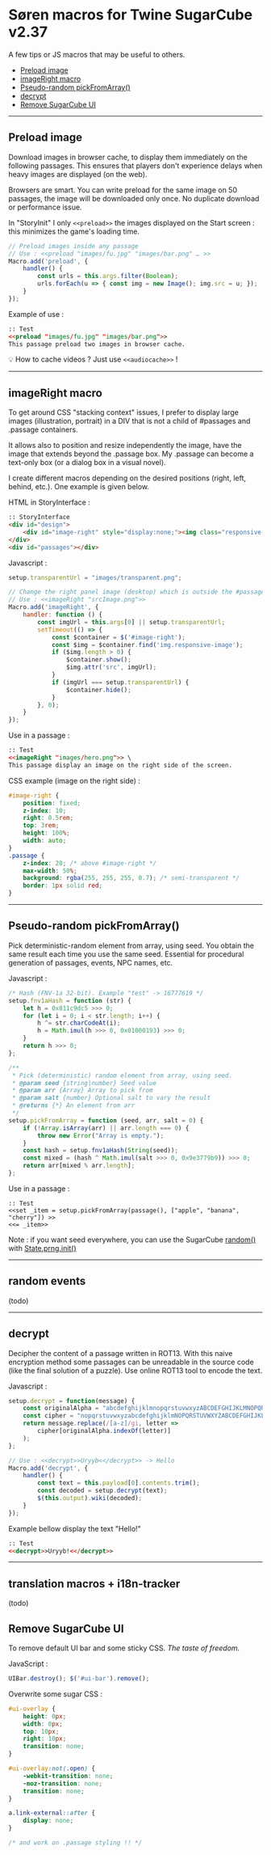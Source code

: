 # Søren macros for Twine SugarCube v2.37

A few tips or JS macros that may be useful to others.


- [Preload image](#preload-image)
- [imageRight macro](#imageright-macro)
- [Pseudo-random pickFromArray()](#pseudo-random-pickfromarray)
- [decrypt](#decrypt)
- [Remove SugarCube UI](#remove-sugarcube-ui)

-------------

## Preload image

Download images in browser cache, to display them immediately on the following passages. This ensures that players don't experience delays when heavy images are displayed (on the web).

Browsers are smart. You can write preload for the same image on 50 passages, the image will be downloaded only once. No duplicate download or performance issue.

In "StoryInit" I only `<<preload>>` the images displayed on the Start screen : this minimizes the game's loading time.

```javascript
// Preload images inside any passage
// Use : <<preload "images/fu.jpg" "images/bar.png" … >>
Macro.add('preload', {
    handler() {
        const urls = this.args.filter(Boolean);
        urls.forEach(u => { const img = new Image(); img.src = u; });
    }
});
```

Example of use : 
```html
:: Test
<<preload "images/fu.jpg" "images/bar.png">>
This passage preload two images in browser cache.
```

💡 How to cache videos ? Just use `<<audiocache>>` ! 


-----------


## imageRight macro
To get around CSS "stacking context" issues, I prefer to display large images (illustration, portrait) in a DIV that is not a child of #passages and .passage containers.

It allows also to position and resize independently the image, have the image that extends beyond the .passage box. My .passage can become a text-only box (or a dialog box in a visual novel).

I create different macros depending on the desired positions (right, left, behind, etc.). One example is given below.

HTML in StoryInterface :
```html
:: StoryInterface
<div id="design">
    <div id="image-right" style="display:none;"><img class="responsive-image" src="images/transparent.png" /></div>
</div>
<div id="passages"></div>
```

Javascript :
```javascript
setup.transparentUrl = "images/transparent.png";

// Change the right panel image (desktop) which is outside the #passage container.
// Use : <<imageRight "srcImage.png">>
Macro.add('imageRight', {
    handler: function () {
        const imgUrl = this.args[0] || setup.transparentUrl;
        setTimeout(() => {
            const $container = $('#image-right');
            const $img = $container.find('img.responsive-image');
            if ($img.length > 0) {
                $container.show();
                $img.attr('src', imgUrl);
            }
            if (imgUrl === setup.transparentUrl) {
                $container.hide();
            }
        }, 0);
    }
});
```

Use in a passage :
```html
:: Test
<<imageRight "images/hero.png">> \
This passage display an image on the right side of the screen.
```

CSS example (image on the right side) :
```css
#image-right {
    position: fixed;
    z-index: 10;
    right: 0.5rem;
    top: 3rem;
    height: 100%;
    width: auto;
}
.passage {
    z-index: 20; /* above #image-right */
    max-width: 50%;
    background: rgba(255, 255, 255, 0.7); /* semi-transparent */
    border: 1px solid red;
}
```

----------


## Pseudo-random pickFromArray()
Pick deterministic-random element from array, using seed. You obtain the same result each time you use the same seed. 
Essential for procedural generation of passages, events, NPC names, etc.

Javascript :
```javascript
/* Hash (FNV-1a 32-bit). Example "test" -> 16777619 */
setup.fnv1aHash = function (str) {
    let h = 0x811c9dc5 >>> 0;
    for (let i = 0; i < str.length; i++) {
        h ^= str.charCodeAt(i);
        h = Math.imul(h >>> 0, 0x01000193) >>> 0;
    }
    return h >>> 0;
};

/**
 * Pick (deterministic) random element from array, using seed.
 * @param seed {string|number} Seed value
 * @param arr {Array} Array to pick from
 * @param salt {number} Optional salt to vary the result
 * @returns {*} An element from arr
 */
setup.pickFromArray = function (seed, arr, salt = 0) {
    if (!Array.isArray(arr) || arr.length === 0) {
        throw new Error("Array is empty.");
    }
    const hash = setup.fnv1aHash(String(seed));
    const mixed = (hash ^ Math.imul(salt >>> 0, 0x9e3779b9)) >>> 0;
    return arr[mixed % arr.length];
};
```

Use in a passage :
```xhtml
:: Test
<<set _item = setup.pickFromArray(passage(), ["apple", "banana", "cherry"]) >>
<<= _item>>
```

Note : if you want seed everywhere, you can use the SugarCube [random()](https://www.motoslave.net/sugarcube/2/docs/#functions-function-random) with [State.prng.init()](https://www.motoslave.net/sugarcube/2/docs/#state-api-method-prng-init)

--------


## random events
(todo)

----

## decrypt
Decipher the content of a passage written in ROT13. With this naive encryption method some passages can be unreadable in the source code (like the final solution of a puzzle).
Use online ROT13 tool to encode the text.

Javascript : 
```javascript
setup.decrypt = function(message) {
    const originalAlpha = "abcdefghijklmnopqrstuvwxyzABCDEFGHIJKLMNOPQRSTUVWXYZ";
    const cipher = "nopqrstuvwxyzabcdefghijklmNOPQRSTUVWXYZABCDEFGHIJKLM";
    return message.replace(/[a-z]/gi, letter =>
        cipher[originalAlpha.indexOf(letter)]
    );
};

// Use : <<decrypt>>Uryyb<</decrypt>> -> Hello
Macro.add('decrypt', {
    handler() {
        const text = this.payload[0].contents.trim();
        const decoded = setup.decrypt(text);
        $(this.output).wiki(decoded);
    }
});
```
Example bellow display the text "Hello!"
```html
:: Test
<<decrypt>>Uryyb!<</decrypt>>
```
----

## translation macros + i18n-tracker
(todo)

## Remove SugarCube UI
To remove default UI bar and some sticky CSS. _The taste of freedom._

JavaScript :
```javascript
UIBar.destroy(); $('#ui-bar').remove();
```
Overwrite some sugar CSS : 
```css
#ui-overlay {
    height: 0px;
    width: 0px;
    top: 10px;
    right: 10px;
    transition: none;
}

#ui-overlay:not(.open) {
    -webkit-transition: none;
    -moz-transition: none;
    transition: none;
}

a.link-external::after {
    display: none;
}

/* and work on .passage styling !! */
```
